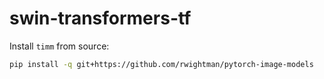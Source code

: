 # swin-transformers-tf

Install `timm` from source:

```sh
pip install -q git+https://github.com/rwightman/pytorch-image-models
```